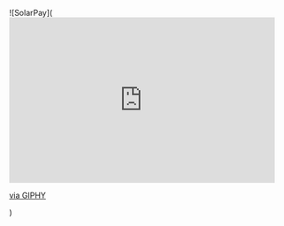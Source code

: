 
![SolarPay](<iframe src="https://giphy.com/embed/35NDjk95CZZHpd8tbR" width="480" height="300" frameBorder="0" class="giphy-embed" allowFullScreen></iframe><p><a href="https://giphy.com/gifs/35NDjk95CZZHpd8tbR">via GIPHY</a></p>)
